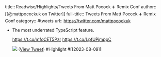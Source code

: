 title:: Readwise/Highlights/Tweets From Matt Pocock ✈️ Remix Conf
author:: [[@mattpocockuk on Twitter]]
full-title:: Tweets From Matt Pocock ✈️ Remix Conf
category:: #tweets
url:: https://twitter.com/mattpocockuk

- The most underrated TypeScript feature.
  
  https://t.co/mfoCET5Pzr https://t.co/LpfUPjmppC
  
  ![](https://pbs.twimg.com/media/F3AOhMfXsAAKt-o.jpg) ([View Tweet](https://twitter.com/mattpocockuk/status/1688865854471995392)) #Highlight #[[2023-08-09]]